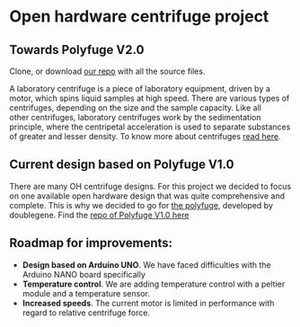 # Open hardware centrifuge project
<PlayYoutube videolink="https://youtu.be/dMR54wGFlhw"></PlayYoutube>

## Towards Polyfuge V2.0
Clone, or download [our repo](https://github.com/FOSH-following-demand/Open-source-Centrifuge-for-WetLab) with all the source files.

A laboratory centrifuge is a piece of laboratory equipment, driven by a motor, which spins liquid samples at high speed. There are various types of centrifuges, depending on the size and the sample capacity. Like all other centrifuges, laboratory centrifuges work by the sedimentation principle, where the centripetal acceleration is used to separate substances of greater and lesser density.
To know more about centrifuges [read here](/SubContent/AboutCentrifuges.md).

## Current design based on Polyfuge V1.0
There are many OH centrifuge designs. For this project we decided to focus on one available open hardware design that was quite comprehensive and complete. This is why we decided to go for [the polyfuge](http://doublegene.com/), developed by doublegene. Find the [repo of Polyfuge V1.0 here](https://github.com/jasonwu2153/Polyfuge-A-DIY-Open-Source-Microcentrifuge-for-Everyone)

## Roadmap for improvements:
- **Design based on Arduino UNO**. We have faced difficulties with the Arduino NANO board specifically
- **Temperature control**. We are adding temperature control with a peltier module and a temperature sensor.
- **Increased speeds**. The current motor is limited in performance with regard to relative centrifuge force.
